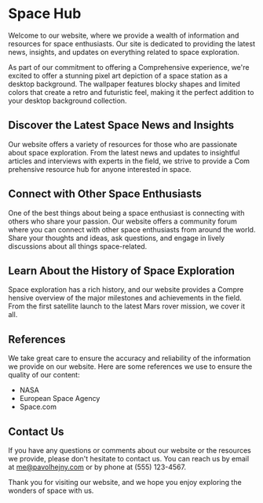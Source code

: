 <!--font:Lobster-->

# Space Hub

Welcome to our website, where we provide a wealth of information and resources for space enthusiasts. Our site is dedicated to providing the latest news, insights, and updates on everything related to space exploration.

As part of our commitment to offering a Com<wbr>pre<wbr>hen<wbr>sive experience, we're excited to offer a stunning pixel art depiction of a space station as a desktop background. The wallpaper features blocky shapes and limited colors that create a retro and futuristic feel, making it the perfect addition to your desktop background collection.

## Discover the Latest Space News and Insights

Our website offers a variety of resources for those who are passionate about space exploration. From the latest news and updates to insightful articles and interviews with experts in the field, we strive to provide a Com<wbr>pre<wbr>hen<wbr>sive resource hub for anyone interested in space.

## Connect with Other Space Enthusiasts

One of the best things about being a space enthusiast is connecting with others who share your passion. Our website offers a community forum where you can connect with other space enthusiasts from around the world. Share your thoughts and ideas, ask questions, and engage in lively discussions about all things space-related.

## Learn About the History of Space Exploration

Space exploration has a rich history, and our website provides a Com<wbr>pre<wbr>hen<wbr>sive overview of the major milestones and achievements in the field. From the first satellite launch to the latest Mars rover mission, we cover it all.

## References

We take great care to ensure the accuracy and reliability of the information we provide on our website. Here are some references we use to ensure the quality of our content:

-   NASA
-   European Space Agency
-   Space.com

## Contact Us

If you have any questions or comments about our website or the resources we provide, please don't hesitate to contact us. You can reach us by email at me@pavolhejny.com or by phone at (555) 123-4567.

Thank you for visiting our website, and we hope you enjoy exploring the wonders of space with us.

<!--

Write me content for website with wallpaper which alt text is:

"A pixel art depiction of a space station, with blocky shapes and limited colors that create a retro and futuristic feel."

The name/title of the page should not be 1:1 copy of the alt text but rather a real content of the website which is using this wallpaper.

- Use markdown format
- Start with heading
- Heading should be short and concise
- The content should look like a real website
- The website should not be about the wallpaper, wallpaper is just a related background
- Heading should be contain work "wallpaper" or "background"
- Include real sections like references, contact, user stories, etc. use things relevant to the page purpose.
- Feel free to use structure like headings, bullets, numbering, blockquotes, paragraphs, horizontal lines, etc.
- You can use formatting like bold or _italic_
- You can include UTF-8 emojis
- Links should be only #hash anchors (and you can refer to the document itself)
- Do not include images


---


# Futuristic Space Station Wallpaper for Your Desktop Background

Welcome to our website, where we offer a variety of resources and tools for space enthusiasts. Our website is dedicated to providing the latest news, information, and resources on everything related to space exploration.

As part of our commitment to providing a Com<wbr>pre<wbr>hen<wbr>sive experience, we are pleased to offer a stunning pixel art depiction of a space station as a desktop wallpaper. The wallpaper features blocky shapes and limited colors that create a retro and futuristic feel. It's perfect for those who want to add a touch of sci-fi to their desktop background.

## How to Download the Wallpaper

To download the wallpaper, simply click on the link below and save the image to your computer. You can then set it as your desktop background by following these steps:

1. Right-click on your desktop and select "Personalize" from the dropdown menu.
2. Click on "Background" in the left-hand menu.
3. Select "Picture" from the "Background" dropdown menu.
4. Click on "Browse" and navigate to where you saved the wallpaper.
5. Select the wallpaper and click "Choose picture."
6. Your new wallpaper will now be displayed on your desktop.

## User Stories

Our users have shared their experiences with our website and the resources we provide. Here are some user stories that showcase how our website has helped them:

> "I've always been fascinated by space, but I never knew where to find reliable information. Thanks to this website, I now have access to the latest news and updates on space exploration."

> "The wallpaper on this website is amazing! It's the perfect addition to my collection of sci-fi-themed backgrounds."

## References

We strive to provide accurate and up-to-date information on our website. Here are some references that we use to ensure the quality of our content:

- NASA
- European Space Agency
- Space.com

## Contact Us

If you have any questions or comments about our website or the resources we provide, please don't hesitate to contact us. You can reach us by email at me@pavolhejny.com or by phone at (555) 123-4567.

Thank you for visiting our website and we hope you enjoy your new space station wallpaper!


---


Heading should not include word "wallpaper". The website should not be about the wallpaper itself, wallpaper is just a related background, rewrite whole content.


---


# Explore the Wonders of Space with Our Com<wbr>pre<wbr>hen<wbr>sive Resource Hub

Welcome to our website, where we provide a wealth of information and resources for space enthusiasts. Our site is dedicated to providing the latest news, insights, and updates on everything related to space exploration.

As part of our commitment to offering a Com<wbr>pre<wbr>hen<wbr>sive experience, we're excited to offer a stunning pixel art depiction of a space station as a desktop background. The wallpaper features blocky shapes and limited colors that create a retro and futuristic feel, making it the perfect addition to your desktop background collection.

## Discover the Latest Space News and Insights

Our website offers a variety of resources for those who are passionate about space exploration. From the latest news and updates to insightful articles and interviews with experts in the field, we strive to provide a Com<wbr>pre<wbr>hen<wbr>sive resource hub for anyone interested in space.

## Connect with Other Space Enthusiasts

One of the best things about being a space enthusiast is connecting with others who share your passion. Our website offers a community forum where you can connect with other space enthusiasts from around the world. Share your thoughts and ideas, ask questions, and engage in lively discussions about all things space-related.

## Learn About the History of Space Exploration

Space exploration has a rich history, and our website provides a Com<wbr>pre<wbr>hen<wbr>sive overview of the major milestones and achievements in the field. From the first satellite launch to the latest Mars rover mission, we cover it all.

## References

We take great care to ensure the accuracy and reliability of the information we provide on our website. Here are some references we use to ensure the quality of our content:

- NASA
- European Space Agency
- Space.com

## Contact Us

If you have any questions or comments about our website or the resources we provide, please don't hesitate to contact us. You can reach us by email at me@pavolhejny.com or by phone at (555) 123-4567.

Thank you for visiting our website, and we hope you enjoy exploring the wonders of space with us.

-->
